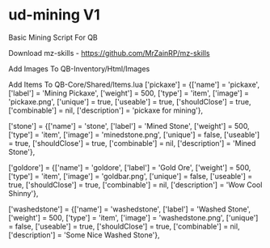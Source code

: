 # ud-mining V1
 Basic Mining Script For QB

Download mz-skills - https://github.com/MrZainRP/mz-skills

Add Images To QB-Inventory/Html/Images

Add Items To QB-Core/Shared/Items.lua
['pickaxe'] 			     = {['name'] = 'pickaxe', 				    ['label'] = 'Mining Pickaxe', 			['weight'] = 500, 		['type'] = 'item', 		['image'] = 'pickaxe.png', 			['unique'] = true, 			['useable'] = true, 	['shouldClose'] = true,	   ['combinable'] = nil,   ['description'] = 'pickaxe for mining'},

['stone'] 			         = {['name'] = 'stone', 					['label'] = 'Mined Stone', 				['weight'] = 500, 		['type'] = 'item', 		['image'] = 'minedstone.png', 		['unique'] = false, 		['useable'] = true, 	['shouldClose'] = true,	   ['combinable'] = nil,   ['description'] = 'Mined Stone'},

['goldore'] 			     = {['name'] = 'goldore', 					['label'] = 'Gold Ore', 				['weight'] = 500, 		['type'] = 'item', 		['image'] = 'goldbar.png', 			['unique'] = false, 		['useable'] = true, 	['shouldClose'] = true,	   ['combinable'] = nil,   ['description'] = 'Wow Cool Shinny'},

['washedstone'] 			 = {['name'] = 'washedstone', 				['label'] = 'Washed Stone', 			['weight'] = 500, 		['type'] = 'item', 		['image'] = 'washedstone.png', 		['unique'] = false, 		['useable'] = true, 	['shouldClose'] = true,	   ['combinable'] = nil,   ['description'] = 'Some Nice Washed Stone'},